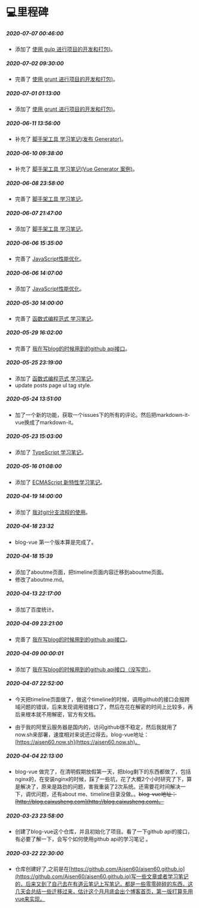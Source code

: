 # 💻里程碑

##### 2020-07-07 00:46:00

- 添加了 [使用 gulp 进行项目的开发和打包)](https://github.com/Aisen60/blog/issues/13)。

##### 2020-07-02 09:30:00

- 完善了 [使用 grunt 进行项目的开发和打包)](https://github.com/Aisen60/blog/issues/12)。

##### 2020-07-01 01:13:00

- 添加了 [使用 grunt 进行项目的开发和打包)](https://github.com/Aisen60/blog/issues/12)。

##### 2020-06-11 13:56:00

- 补充了 [脚手架工具 学习笔记(发布 Generator)](https://github.com/Aisen60/blog/issues/11)。

##### 2020-06-10 09:38:00
- 补充了 [脚手架工具 学习笔记(Vue Generator 案例)](https://github.com/Aisen60/blog/issues/11)。

##### 2020-06-08 23:58:00
- 完善了 [脚手架工具 学习笔记](https://github.com/Aisen60/blog/issues/11)。

##### 2020-06-07 21:47:00
- 添加了 [脚手架工具 学习笔记](https://github.com/Aisen60/blog/issues/11)。

##### 2020-06-06 15:35:00
- 完善了 [JavaScript性能优化](https://github.com/Aisen60/blog/issues/10)。

##### 2020-06-06 14:07:00
- 添加了 [JavaScript性能优化](https://github.com/Aisen60/blog/issues/10)。

##### 2020-05-30 14:00:00
- 完善了 [函数式编程范式 学习笔记](https://github.com/Aisen60/blog/issues/9)。

##### 2020-05-29 16:02:00
- 完善了 [我在写blog的时候用到的github api接口](https://github.com/Aisen60/blog/issues/4)。

##### 2020-05-25 23:19:00
- 添加了 [函数式编程范式 学习笔记](https://github.com/Aisen60/blog/issues/9)。
- update posts page ul tag style.

##### 2020-05-24 13:51:00
- 加了一个新的功能，获取一个issues下的所有的评论。然后把markdown-it-vue换成了markdown-it。

##### 2020-05-23 15:03:00
- 添加了 [TypeScript 学习笔记](https://github.com/Aisen60/blog/issues/8)。

##### 2020-05-16 01:08:00
- 添加了 [ECMAScript 新特性学习笔记](https://github.com/Aisen60/blog/issues/7)。

##### 2020-04-19 14:00:00
- 添加了 [我对git分支流程的使用](https://github.com/Aisen60/blog/issues/5)。

##### 2020-04-18 23:32
- blog-vue 第一个版本算是完成了。

##### 2020-04-18 15:39
- 添加了aboutme页面，把timeline页面内容迁移到aboutme页面。
- 修改了aboutme.md。

##### 2020-04-13 22:17:00
- 添加了百度统计。

##### 2020-04-09 23:21:00
- 完善了 [我在写blog的时候用到的github api接口](https://github.com/Aisen60/blog/issues/4)。

##### 2020-04-09 00:00:01
- 添加了 [我在写blog的时候用到的github api接口（没写完）](https://github.com/Aisen60/blog/issues/4)。

##### 2020-04-07 22:52:00

- 今天把timeline页面做了，做这个timeline的时候，调用github的接口会报跨域问题的错误，后来发现调用错接口了，然后在花在解密的时间上比较多，再后来根本就不用解密，官方有文档。

- 由于我的阿里云服务器是国内的，访问github很不稳定，然后我就用了now.sh来部署，速度相对来说还过得去。blog-vue地址：[https://aisen60.now.sh](https://aisen60.now.sh)。

##### 2020-04-04 22:13:00

- blog-vue 做完了，在清明假期放假第一天，把blog剩下的东西都做了，包括nginx的，在安装nginx的时候，踩了一些坑，花了大概2个小时研究了下，算是解决了，原来是路劲的问题，害我重装了2次系统。还需要花时间解决一下，调优问题，还有about me、timeline目录没做。。~~blog-vue地址：[http://blog.caixusheng.com](http://blog.caixusheng.com)。~~

##### 2020-03-23 23:58:00

- 创建了blog-vue这个仓库，并且初始化了项目。看了一下github api的接口，有必要了解一下，会写个如何使用github api的学习笔记 。

##### 2020-03-22 22:30:00

- 仓库创建好了,之前是在[https://github.com/Aisen60/aisen60.github.io](https://github.com/Aisen60/aisen60.github.io)写一些文章或者学习笔记的，后来又到了自己去在有道云笔记上写笔记，都是一些零零碎碎的东西，这几天会总结一些迁移过来，估计这个月月底会出个博客首页，第一版打算先用vue来实现。
